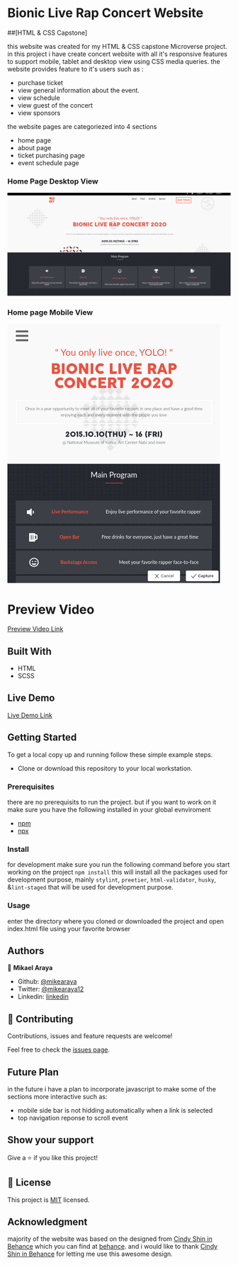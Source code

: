 # Bionic Live Rap Concert Website

##[HTML & CSS Capstone]

this website was created for my HTML & CSS capstone Microverse project. in this project i have create concert website with all it's responsive features to support mobile, tablet and desktop view using CSS media queries. the website provides feature to it's users such as :

- purchase ticket
- view general information about the event.
- view schedule
- view guest of the concert
- view sponsors

the website pages are categoriezed into 4 sections

- home page
- about page
- ticket purchasing page
- event schedule page

### Home Page Desktop View

![screenshot](./assets/images/home_page_desktop.png)

### Home page Mobile View

![screenshot](./assets/images/mobile_view.png)

# Preview Video

[Preview Video Link](https://www.loom.com/share/61b110695db64ad7af6e77b85c09c7fb)

## Built With

- HTML
- SCSS

## Live Demo

[Live Demo Link](https://mikearaya.github.io/bionic_concert)

## Getting Started

To get a local copy up and running follow these simple example steps.

- Clone or download this repository to your local workstation.

### Prerequisites

there are no prerequisits to run the project. but if you want to work on it make sure you have the following installed in your global evnviroment

- [npm](https://www.npmjs.com/products/teams?utm_source=adwords&utm_medium=ppc&utm_campaign=npmTeams2019Q2&utm_content=site&gclid=Cj0KCQjwyPbzBRDsARIsAFh15JaJyPdeb-Q11Rq-LMaulSWINd6PYdJQ2OkZyE75reyBcpnnmwPrgRoaAv_5EALw_wcB)
- [npx](https://www.npmjs.com/package/npx)

### Install

for development make sure you run the following command before you start working on the project
`npm install`
this will install all the packages used for development purpose, mainly `stylint`, `preetier`, `html-validator`, `husky`, &`lint-staged` that will be used for development purpose.

### Usage

enter the directory where you cloned or downloaded the project and open index.html file using your favorite browser

## Authors

👤 **Mikael Araya**

- Github: [@mikearaya](https://github.com/mikearaya)
- Twitter: [@mikearaya12](https://twitter.com/mikearaya12)
- Linkedin: [linkedin](https://linkedin.com/in/mikael-araya)

## 🤝 Contributing

Contributions, issues and feature requests are welcome!

Feel free to check the [issues page](issues/).

## Future Plan

in the future i have a plan to incorporate javascript to make some of the sections more interactive such as:

- mobile side bar is not hidding automatically when a link is selected
- top navigation reponse to scroll event

## Show your support

Give a ⭐️ if you like this project!

## 📝 License

This project is [MIT](lic.url) licensed.

## Acknowledgment

majority of the website was based on the designed from [Cindy Shin in Behance](https://www.behance.net/adagio07)
which you can find at [behance](https://www.behance.net/gallery/29845175/CC-Global-Summit-2015). and i would like to thank
[Cindy Shin in Behance](https://www.behance.net/adagio07) for letting me use this awesome design.
